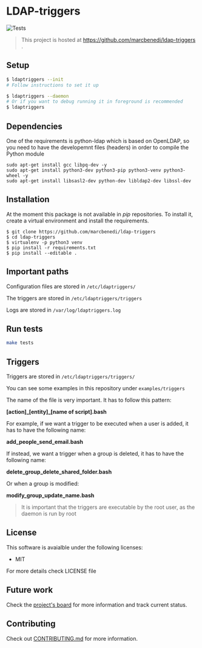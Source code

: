 # LDAP-triggers

![Tests](https://github.com/marcbenedi/ldap-triggers/workflows/Tests/badge.svg)

> This project is hosted at https://github.com/marcbenedi/ldap-triggers .

## Setup

```bash
$ ldaptriggers --init
# Follow instructions to set it up

$ ldaptriggers --daemon
# Or if you want to debug running it in foreground is recommended
$ ldaptriggers
```

## Dependencies

One of the requirements is python-ldap which is based on OpenLDAP, so you need to have the developemnt files (headers) in order to compile the Python module
```
sudo apt-get install gcc libpq-dev -y
sudo apt-get install python3-dev python3-pip python3-venv python3-wheel -y
sudo apt-get install libsasl2-dev python-dev libldap2-dev libssl-dev
```

## Installation

At the moment this package is not available in *pip* repositories. To install it, create a virtual environment and install the requirements.

```
$ git clone https://github.com/marcbenedi/ldap-triggers
$ cd ldap-triggers
$ virtualenv -p python3 venv
$ pip install -r requirements.txt
$ pip install --editable .
```

## Important paths
Configuration files are stored in `/etc/ldaptriggers/`

The triggers are stored in `/etc/ldaptriggers/triggers`

Logs are stored in `/var/log/ldaptriggers.log`

## Run tests
```bash
make tests
```

## Triggers

Triggers are stored in `/etc/ldaptriggers/triggers/`

You can see some examples in this repository under `examples/triggers`

The name of the file is very important. It has to follow this pattern:

**[action]\_[entity]\_[name of script].bash**

For example, if we want a trigger to be executed when a user is added, it has to have the following name:

**add_people_send_email.bash**

If instead, we want a trigger when a group is deleted, it has to have the following name:

**delete_group_delete_shared_folder.bash**

Or when a group is modified:

**modify_group_update_name.bash**

> It is important that the triggers are executable by the root user, as the daemon is run by root

## License
This software is avaialble under the following licenses:
- MIT

For more details check LICENSE file

## Future work

Check the [project's board](https://github.com/marcbenedi/ldap-triggers/projects/) for more information and track current status. 

## Contributing

Check out [CONTRIBUTING.md](https://github.com/marcbenedi/ldap-triggers/blob/master/CONTRIBUTING.md) for more information.
